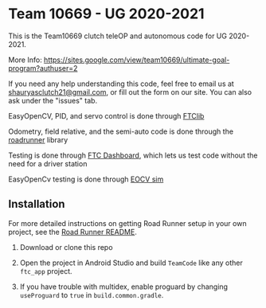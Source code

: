# Team 10669 - UG 2020-2021

This is the Team10669 clutch teleOP and autonomous code for UG 2020-2021. 

More Info: https://sites.google.com/view/team10669/ultimate-goal-program?authuser=2

If you need any help understanding this code, feel free to email us at shauryasclutch21@gmail.com, or fill out the form on our site.
You can also ask under the "issues" tab. 


EasyOpenCV, PID, and servo control is done through <a href="https://docs.ftclib.org/ftclib/">FTClib</a>

Odometry, field relative, and the semi-auto code is done through the <a href="https://learnroadrunner.com">roadrunner</a> library 

Testing is done through <a href="https://acmerobotics.github.io/ftc-dashboard/">FTC Dashboard</a>, which lets us test code without the need for a driver station 

EasyOpenCv testing is done through <a href="https://github.com/serivesmejia/EOCV-Sim/tree/master">EOCV sim</a>

## Installation

For more detailed instructions on getting Road Runner setup in your own project, see the [Road Runner README](https://github.com/acmerobotics/road-runner#core).

1. Download or clone this repo

1. Open the project in Android Studio and build `TeamCode` like any other `ftc_app` project.

1. If you have trouble with multidex, enable proguard by changing `useProguard` to `true` in `build.common.gradle`.
